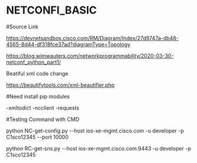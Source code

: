 # NETCONFI_BASIC

#Source Link


https://devnetsandbox.cisco.com/RM/Diagram/Index/27d9747a-db48-4565-8d44-df318fce37ad?diagramType=Topology

https://blog.wimwauters.com/networkprogrammability/2020-03-30-netconf_python_part1/

Beatiful xml code change

https://beautifytools.com/xml-beautifier.php

#Need install pip modules

-xmltodict
-ncclient
-requests

#Testing Command with CMD

python NC-get-config.py --host ios-xe-mgmt.cisco.com -u developer -p C1sco12345 --port 10000

python RC-get-sns.py --host ios-xe-mgmt.cisco.com:9443 -u developer -p C1sco12345


